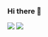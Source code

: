 ### Hi there 👋

<picture>
  <source
    srcset="https://github-readme-stats.vercel.app/api?username=wwoskie&show_icons=true&theme=tokyonight&card_width=550px"
    media="(prefers-color-scheme: dark)"
  />
  <source
    srcset="https://github-readme-stats.vercel.app/api?username=wwoskie&show_icons=true"
    media="(prefers-color-scheme: light), (prefers-color-scheme: no-preference)"
  />
  <img src="https://github-readme-stats.vercel.app/api?username=wwoskie&show_icons=true" />
</picture>

<picture>
    <source media="(prefers-color-scheme: dark)" srcset="https://streak-stats.demolab.com?user=wwoskie&theme=tokyonight&card_width=550px" />
    <img src="https://streak-stats.demolab.com?user=wwoskie&theme=default" />
</picture>

<!--
**wwoskie/wwoskie** is a ✨ _special_ ✨ repository because its `README.md` (this file) appears on your GitHub profile.

Here are some ideas to get you started:

- 🔭 I’m currently working on ...
- 🌱 I’m currently learning ...
- 👯 I’m looking to collaborate on ...
- 🤔 I’m looking for help with ...
- 💬 Ask me about ...
- 📫 How to reach me: ...
- 😄 Pronouns: ...
- ⚡ Fun fact: ...
-->
